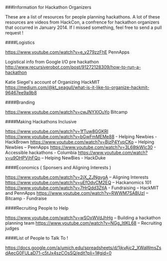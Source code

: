 ###Information for Hackathon Organizers

These are a list of resources for people planning hackathons. A lot of these resources are videos from HackCon, a confrence for hackathon organizers that occurred in January 2014. If I missed something, feel free to send a pull request !

####Logistics

https://www.youtube.com/watch?v=e_v279zzFhE PennApps

Logistical info from Google  I/O pre hackathon
http://www.recursiverobot.com/post/91272128309/how-to-run-a-hackathon

Katie Siegel's account of Organizing HackMIT
https://medium.com/@kt_seagull/what-is-it-like-to-organize-hackmit-96467ee9a9b8

####Branding 

https://www.youtube.com/watch?v=cwJNYXlOuYo  Bitcamp

####Making Hackathons Inclusive

https://www.youtube.com/watch?v=1fTuw8GGKRI
https://www.youtube.com/watch?v=bGwFmMEMe88  - Helping Newbies - HackBrown
https://www.youtube.com/watch?v=BjzP4YvpCKo – Helping Newbies – PeenApps
https://www.youtube.com/watch?v=3L68tkWIc30  - Accessible hackathons - Columbia
https://www.youtube.com/watch?v=u9OHPVjhFQo –  Helping NewBies - HackDuke

####Economics ( Sponsers and Aligning Interests )

https://www.youtube.com/watch?v=2jX_ZJNgvgA – Aligning Interests
https://www.youtube.com/watch?v=uEfOdvCM2EQ – Hackanomics 101
https://www.youtube.com/watch?v=7HrQdd3ZtlA - Fundraising – HackMIT and PennApps
https://www.youtube.com/watch?v=RWWM7SABUzI – Bitcamp - Fundraise

####Recruiting People to Help

https://www.youtube.com/watch?v=wSOxWVdJhHg – Building a hackathon planning team
https://www.youtube.com/watch?v=NGg_ItIKL68 – Recruiting judges


####List of People to Talk To !

https://docs.google.com/a/umich.edu/spreadsheets/d/1jkvAjc2_XWaWmsZsdAecG0FULaD71-c5tJx4szCOsSQ/edit?pli=1#gid=0
